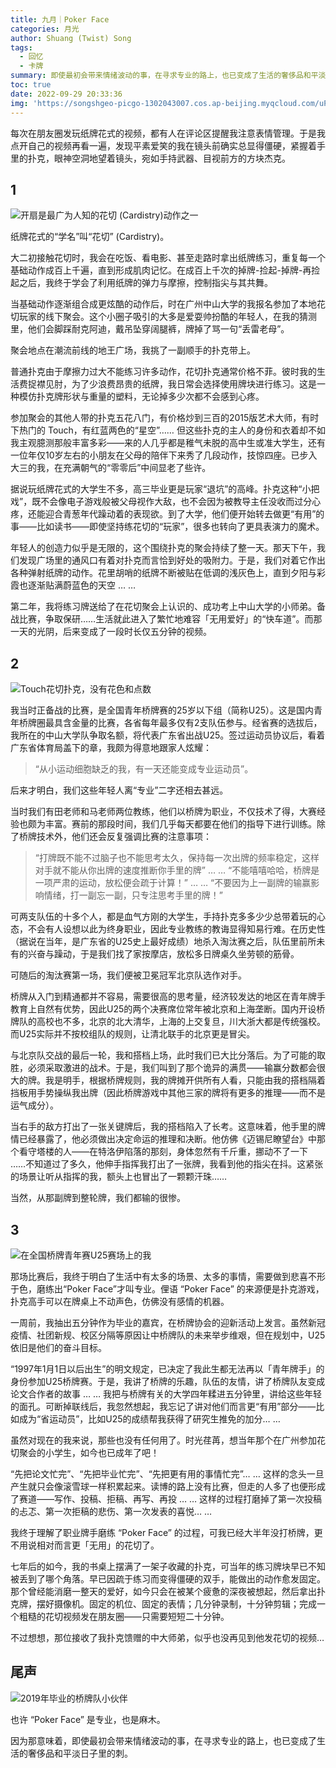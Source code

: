 ```yaml
---
title: 九月｜Poker Face
categories: 月光
author: Shuang (Twist) Song
tags:
  - 回忆
  - 卡牌
summary: 即使最初会带来情绪波动的事，在寻求专业的路上，也已变成了生活的奢侈品和平淡日子里的刺。
toc: true
date: 2022-09-29 20:33:36
img: 'https://songshgeo-picgo-1302043007.cos.ap-beijing.myqcloud.com/uPic/7C19F74A-AC56-47A2-8E25-95C94634571E_1_105_c.jpeg'
---
```


每次在朋友圈发玩纸牌花式的视频，都有人在评论区提醒我注意表情管理。于是我点开自己的视频再看一遍，发现平素爱笑的我在镜头前确实总显得僵硬，紧握着手里的扑克，眼神空洞地望着镜头，宛如手持武器、目视前方的方块杰克。

## 1

![开扇是最广为人知的花切 (Cardistry)动作之一](https://songshgeo-picgo-1302043007.cos.ap-beijing.myqcloud.com/uPic/7C19F74A-AC56-47A2-8E25-95C94634571E_1_105_c.jpeg)

纸牌花式的“学名”叫“花切” (Cardistry)。

大二初接触花切时，我会在吃饭、看电影、甚至走路时拿出纸牌练习，重复每一个基础动作成百上千遍，直到形成肌肉记忆。在成百上千次的掉牌-捡起-掉牌-再捡起之后，我终于学会了利用纸牌的弹力与摩擦，控制指尖与其共舞。

当基础动作逐渐组合成更炫酷的动作后，时在广州中山大学的我报名参加了本地花切玩家的线下聚会。这个小圈子吸引的大多是爱耍帅扮酷的年轻人，在我的猜测里，他们会脚踩耐克阿迪，戴吊坠穿阔腿裤，牌掉了骂一句“丢雷老母”。

聚会地点在潮流前线的地王广场，我挑了一副顺手的扑克带上。

普通扑克由于摩擦力过大不能练习许多动作，花切扑克通常价格不菲。彼时我的生活费捉襟见肘，为了少浪费昂贵的纸牌，我日常会选择使用牌块进行练习。这是一种模仿扑克牌形状与重量的塑料，无论掉多少次都不会感到心疼。

参加聚会的其他人带的扑克五花八门，有价格炒到三百的2015版艺术大师，有时下热门的 Touch，有红蓝两色的“星空”…… 但这些扑克的主人的身份和衣着却不如我主观臆测那般丰富多彩——来的人几乎都是稚气未脱的高中生或准大学生，还有一位年仅10岁左右的小朋友在父母的陪伴下来秀了几段动作，技惊四座。已步入大三的我，在充满朝气的“零零后”中间显老了些许。

据说玩纸牌花式的大学生不多，高三毕业更是玩家“退坑”的高峰。扑克这种“小把戏”，既不会像电子游戏般被父母视作大敌，也不会因为被教导主任没收而过分心疼，还能迎合青葱年代躁动着的表现欲。到了大学，他们便开始转去做更“有用”的事——比如读书——即使坚持练花切的“玩家”，很多也转向了更具表演力的魔术。

年轻人的创造力似乎是无限的，这个围绕扑克的聚会持续了整一天。那天下午，我们发现广场里的通风口有着对扑克而言恰到好处的吸附力。于是，我们对着它作出各种弹射纸牌的动作。花里胡哨的纸牌不断被贴在低调的浅灰色上，直到夕阳与彩霞也逐渐贴满蔚蓝色的天空 … …

第二年，我将练习牌送给了在花切聚会上认识的、成功考上中山大学的小师弟。备战比赛，争取保研……生活就此进入了繁忙地难容「无用爱好」的“快车道”。而那一天的光阴，后来变成了一段时长仅五分钟的视频。

## 2

![Touch花切扑克，没有花色和点数](https://songshgeo-picgo-1302043007.cos.ap-beijing.myqcloud.com/uPic/954103DD-6157-4F90-9B3C-730A2CC5F4A3.jpeg)

我当时正备战的比赛，是全国青年桥牌赛的25岁以下组（简称U25）。这是国内青年桥牌圈最具含金量的比赛，各省每年最多仅有2支队伍参与。经省赛的选拔后，我所在的中山大学队争取名额，将代表广东省出战U25。签过运动员协议后，看着广东省体育局盖下的章，我颇为得意地跟家人炫耀：

> “从小运动细胞缺乏的我，有一天还能变成专业运动员”。

后来才明白，我们这些年轻人离“专业”二字还相去甚远。

当时我们有田老师和马老师两位教练，他们以桥牌为职业，不仅技术了得，大赛经验也颇为丰富。赛前的那段时间，我们几乎每天都要在他们的指导下进行训练。除了桥牌技术外，他们还会反复强调比赛的注意事项：

> “打牌既不能不过脑子也不能思考太久，保持每一次出牌的频率稳定，这样对手就不能从你出牌的速度推断你手里的牌” … …
> “不能嘻嘻哈哈，桥牌是一项严肃的运动，放松便会疏于计算！” … …
> “不要因为上一副牌的输赢影响情绪，打一副忘一副，只专注思考手里的牌！”

可两支队伍的十多个人，都是血气方刚的大学生，手持扑克多多少少总带着玩的心态，不会有人设想以此为终身职业，因此专业教练的教诲显得知易行难。在历史性（据说在当年，是广东省的U25史上最好成绩）地杀入淘汰赛之后，队伍里前所未有的兴奋与躁动，于是我们找了家按摩店，放松多日牌桌久坐劳顿的筋骨。

可随后的淘汰赛第一场，我们便被卫冕冠军北京队选作对手。

桥牌从入门到精通都并不容易，需要很高的思考量，经济较发达的地区在青年牌手教育上自然有优势，因此U25的两个决赛席位常年被北京和上海垄断。国内开设桥牌队的高校也不多，北京的北大清华，上海的上交复旦，川大浙大都是传统强校。而U25实际并不按校组队的规则，让清北联手的北京更是冒尖。

与北京队交战的最后一轮，我和搭档上场，此时我们已大比分落后。为了可能的取胜，必须采取激进的战术。于是，我们叫到了那个诡异的满贯——输赢分数都会很大的牌。我是明手，根据桥牌规则，我的牌摊开供所有人看，只能由我的搭档隔着挡板用手势操纵我出牌（因此桥牌游戏中其他三家的牌将有更多的推理——而不是运气成分）。

当右手的敌方打出了一张关键牌后，我的搭档陷入了长考。这意味着，他手里的牌情已经暴露了，他必须做出决定命运的推理和决断。他仿佛《迈锡尼瞭望台》中那个看守塔楼的人——在特洛伊陷落的那刻，身体忽然有千斤重，挪动不了一下 ……不知道过了多久，他伸手指挥我打出了一张牌，我看到他的指尖在抖。这紧张的场景让听从指挥的我，额头上也冒出了一颗颗汗珠……

当然，从那副牌到整轮牌，我们都输的很惨。

## 3

![在全国桥牌青年赛U25赛场上的我](https://songshgeo-picgo-1302043007.cos.ap-beijing.myqcloud.com/uPic/13934B3E-2306-4DAF-94F5-5BBB3AF4AC69_1_105_c.jpeg)


那场比赛后，我终于明白了生活中有太多的场景、太多的事情，需要做到悲喜不形于色，磨练出“Poker Face”才叫专业。俚语 “Poker Face” 的来源便是扑克游戏，扑克高手可以在牌桌上不动声色，仿佛没有感情的机器。

一周前，我抽出五分钟作为毕业的嘉宾，在桥牌协会的迎新活动上发言。虽然新冠疫情、社团新规、校区分隔等原因让中桥牌队的未来举步维艰，但在规划中，U25依旧是他们的奋斗目标。

“1997年1月1日以后出生”的明文规定，已决定了我此生都无法再以「青年牌手」的身份参加U25桥牌赛。于是，我讲了桥牌的乐趣，队伍的友情，讲了桥牌队友变成论文合作者的故事 … … 我把与桥牌有关的大学四年糅进五分钟里，讲给这些年轻的面孔。可断掉联线后，我忽然想起，我忘记了讲对他们而言更“有用”部分——比如成为“省运动员”，比如U25的成绩帮我获得了研究生推免的加分… …

虽然对现在的我来说，那些也没有任何用了。时光荏苒，想当年那个在广州参加花切聚会的小学生，如今也已成年了吧！

“先把论文忙完”、“先把毕业忙完”、“先把更有用的事情忙完”… … 这样的念头一旦产生就只会像滚雪球一样积累起来。读博的路上没有比赛，但走的人多了也便形成了赛道——写作、投稿、拒稿、再写、再投 … … 这样的过程打磨掉了第一次投稿的忐忑、第一次拒稿的悲伤、第一次发表的喜悦… … 

我终于理解了职业牌手磨练 “Poker Face” 的过程，可我已经大半年没打桥牌，更不用说相对而言更「无用」的花切了。

七年后的如今，我的书桌上摆满了一架子收藏的扑克，可当年的练习牌块早已不知被丢到了哪个角落。早已因疏于练习而变得僵硬的双手，能做出的动作愈发固定。那个曾经能消磨一整天的爱好，如今只会在被某个疲惫的深夜被想起，然后拿出扑克牌，摆好摄像机。固定的机位、固定的表情；几分钟录制，十分钟剪辑；完成一个粗糙的花切视频发在朋友圈——只需要短短二十分钟。

不过想想，那位接收了我扑克馈赠的中大师弟，似乎也没再见到他发花切的视频…

## 尾声

![2019年毕业的桥牌队小伙伴](https://songshgeo-picgo-1302043007.cos.ap-beijing.myqcloud.com/uPic/DAE81332-6EBB-44B0-BEA4-D094ACF11F10_1_105_c.jpeg)

也许 “Poker Face” 是专业，也是麻木。

因为那意味着，即使最初会带来情绪波动的事，在寻求专业的路上，也已变成了生活的奢侈品和平淡日子里的刺。
